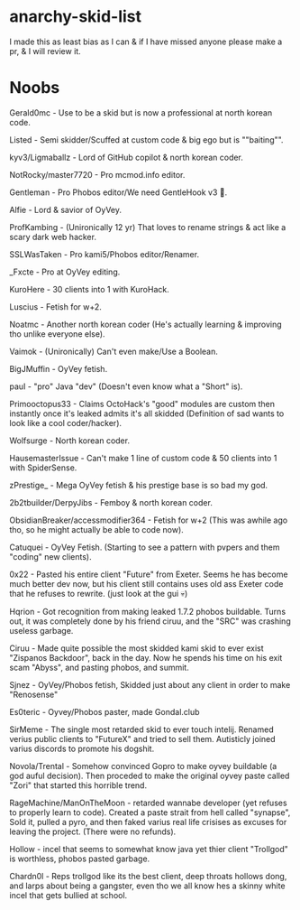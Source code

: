 # anarchy-skid-list
I made this as least bias as I can & if I have missed anyone please make a pr, & I will review it.

# Noobs
Gerald0mc - Use to be a skid but is now a professional at north korean code.

Listed - Semi skidder/Scuffed at custom code & big ego but is ""baiting"".

kyv3/Ligmaballz - Lord of GitHub copilot & north korean coder.

NotRocky/master7720 - Pro mcmod.info editor.

Gentleman - Pro Phobos editor/We need GentleHook v3 :pray:.

Alfie - Lord & savior of OyVey.

ProfKambing - (Unironically 12 yr) That loves to rename strings & act like a scary dark web hacker.

SSLWasTaken - Pro kami5/Phobos editor/Renamer.

_Fxcte - Pro at OyVey editing.

KuroHere - 30 clients into 1 with KuroHack.

Luscius - Fetish for w+2.

Noatmc - Another north korean coder (He's actually learning & improving tho unlike everyone else).

Vaimok - (Unironically) Can't even make/Use a Boolean.

BigJMuffin - OyVey fetish.

pauI - "pro" Java "dev" (Doesn't even know what a "Short" is).

Primooctopus33 - Claims OctoHack's "good" modules are custom then instantly once it's leaked admits it's all skidded (Definition of sad wants to look like a cool coder/hacker).

Wolfsurge - North korean coder.

HausemasterIssue - Can't make 1 line of custom code & 50 clients into 1 with SpiderSense.

zPrestige_ - Mega OyVey fetish & his prestige base is so bad my god.

2b2tbuilder/DerpyJibs - Femboy & north korean coder.

ObsidianBreaker/accessmodifier364 - Fetish for w+2 (This was awhile ago tho, so he might actually be able to code now).

Catuquei - OyVey Fetish. (Starting to see a pattern with pvpers and them "coding" new clients).

0x22 - Pasted his entire client "Future" from Exeter. Seems he has become much better dev now, but his client still contains uses old ass Exeter code that he refuses to rewrite. (just look at the gui 💀)

Hqrion - Got recognition from making leaked 1.7.2 phobos buildable. Turns out, it was completely done by his friend ciruu, and the "SRC" was crashing useless garbage.

Ciruu - Made quite possible the most skidded kami skid to ever exist "Zispanos Backdoor", back in the day. Now he spends his time on his exit scam "Abyss", and pasting phobos, and summit.

Sjnez - OyVey/Phobos fetish, Skidded just about any client in order to make "Renosense"

Es0teric - Oyvey/Phobos paster, made Gondal.club

SirMeme - The single most retarded skid to ever touch intelij. Renamed verius public clients to "FutureX" and tried to sell them. Autisticly joined varius discords to promote his dogshit.

Novola/Trental - Somehow convinced Gopro to make oyvey buildable (a god auful decision). Then proceded to make the original oyvey paste called "Zori" that started this horrible trend.

RageMachine/ManOnTheMoon - retarded wannabe developer (yet refuses to properly learn to code). Created a paste strait from hell called "synapse", Sold it, pulled a pyro, and then faked varius real life crisises as excuses for leaving the project. (There were no refunds).

Hollow - incel that seems to somewhat know java yet thier client "Trollgod" is worthless, phobos pasted garbage.

Chardn0l - Reps trollgod like its the best client, deep throats hollows dong, and larps about being a gangster, even tho we all know hes a skinny white incel that gets bullied at school.
